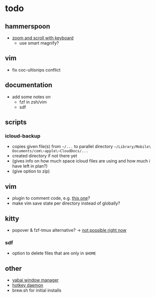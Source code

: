 # todo

## hammerspoon

- [zoom and scroll with
  keyboard](http://www.hammerspoon.org/docs/hs.eventtap.event.html)
  - use smart magnify?

## vim

- fix coc-ultisnips conflict

## documentation

- add some notes on
  - fzf in zsh/vim
  - sdf

## scripts

### icloud-backup

- copies given file(s) from `~/...` to parallel directory `~/Library/Mobile\
  Documents/com\~apple\~CloudDocs/...`
- created directory if not there yet
- (gives info on how much space icloud files are using and how much i have left
  in plan?)
- (give option to zip)

## vim

- plugin to comment code, e.g. [this
  one](https://github.com/tomtom/tcomment_vim)?
- make vim save state per directory instead of globally?

## kitty

- popover & fzf-tmux alternative? -> [not possible right
  now](https://github.com/kovidgoyal/kitty/discussions/4018)

### sdf

- option to delete files that are only in `$HOME`

## other

- [yabai window manager](https://github.com/koekeishiya/yabai)
- [hotkey daemon](https://github.com/koekeishiya/skhd)
- brew.sh for initial installs

